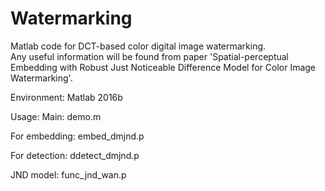 # Watermarking
Matlab code for DCT-based color digital image watermarking.   
Any useful information will be found from paper 'Spatial-perceptual Embedding with Robust Just Noticeable Difference Model for Color Image Watermarking'.

Environment:
Matlab 2016b

Usage:
Main: demo.m

For embedding: embed_dmjnd.p

For detection: ddetect_dmjnd.p

JND model: func_jnd_wan.p
